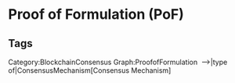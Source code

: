 # Proof of Formulation (PoF)

## Tags

Category:BlockchainConsensus
Graph:ProofofFormulation  -->|type of|ConsensusMechanism[Consensus Mechanism]
